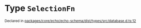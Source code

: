 # Type `SelectionFn`
<sub>Declared in [packages/core/echo/echo-schema/dist/types/src/database.d.ts:12]()</sub>